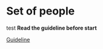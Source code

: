# Set of people
 test
**Read the guideline before start**

[Guideline](https://github.com/mate-academy/js_task-guideline/blob/master/README.md)
